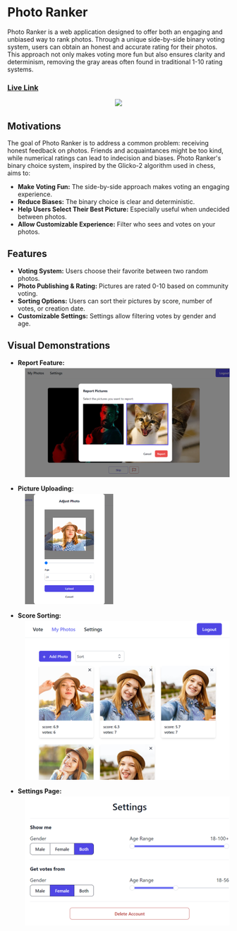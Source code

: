# Photo Ranker

Photo Ranker is a web application designed to offer both an engaging and unbiased way to rank photos. Through a unique side-by-side binary voting system, users can obtain an honest and accurate rating for their photos. This approach not only makes voting more fun but also ensures clarity and determinism, removing the gray areas often found in traditional 1-10 rating systems.

### [Live Link](https://photscorer.com)

<div style="text-align: center;">
  <img src="assets/voting.gif" width="400" />
</div>

## Motivations

The goal of Photo Ranker is to address a common problem: receiving honest feedback on photos. Friends and acquaintances might be too kind, while numerical ratings can lead to indecision and biases. Photo Ranker's binary choice system, inspired by the Glicko-2 algorithm used in chess, aims to:

- **Make Voting Fun:** The side-by-side approach makes voting an engaging experience.
- **Reduce Biases:** The binary choice is clear and deterministic.
- **Help Users Select Their Best Picture:** Especially useful when undecided between photos.
- **Allow Customizable Experience:** Filter who sees and votes on your photos.

## Features

- **Voting System:** Users choose their favorite between two random photos.
- **Photo Publishing & Rating:** Pictures are rated 0-10 based on community voting.
- **Sorting Options:** Users can sort their pictures by score, number of votes, or creation date.
- **Customizable Settings:** Settings allow filtering votes by gender and age.

## Visual Demonstrations

- **Report Feature:**
<div style="margin-left: 40px; margin-top: -10px">
  <img src="assets/report.png" width="500" />
</div>

- **Picture Uploading:**
<div style="margin-left: 40px; margin-top: -10px">
  <img src="assets/upload_pics.png" width="200" />
</div>

- **Score Sorting:**
<div style="margin-left: 40px; margin-top: -10px">
  <img src="assets/my_photos.png" width="500" />
</div>

- **Settings Page:**
<div style="margin-left: 40px; margin-top: -10px">
  <img src="assets/settings.png" width="500" />
</div>

